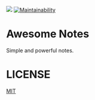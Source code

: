 ![](https://github.com/koki-develop/awesome-notes/actions/workflows/chrome_build.yml/badge.svg)
[![Maintainability](https://api.codeclimate.com/v1/badges/6f165cb3e71848116bf2/maintainability)](https://codeclimate.com/github/koki-develop/awesome-notes/maintainability)

# Awesome Notes

Simple and powerful notes.

# LICENSE

[MIT](./LICENSE)
